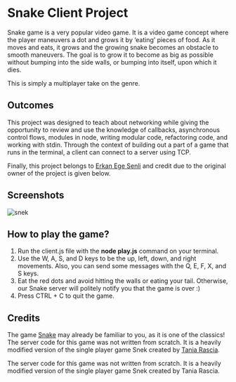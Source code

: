 # Snake Client Project

Snake game is a very popular video game. It is a video game concept where the player maneuvers a dot and grows it by ‘eating’ pieces of food. As it moves and eats, it grows and the growing snake becomes an obstacle to smooth maneuvers. The goal is to grow it to become as big as possible without bumping into the side walls, or bumping into itself, upon which it dies.

This is simply a multiplayer take on the genre.

## Outcomes

This project was designed to teach about networking while giving the opportunity to review and use the knowledge of callbacks, asynchronous control flows, modules in node, writing modular code, refactoring code, and working with stdin. Through the context of building out a part of a game that runs in the terminal, a client can connect to a server using TCP. 

Finally, this project belongs to [Erkan Ege Senli](https://github.com/egesenli) and credit due to the original owner of the project is given below.

## Screenshots

![snek](https://user-images.githubusercontent.com/36883798/202866201-0a242283-9ccd-4309-bbfb-529d15825363.png)


## How to play the game?

1) Run the client.js file with the **node play.js** command on your terminal.
2) Use the W, A, S, and D keys to be the up, left, down,
and right movements. Also, you can send some messages with the Q, E, F, X, and S keys.
3) Eat the red dots and avoid hitting the walls or eating your tail. Otherwise, our Snake server will politely notify you that the game is over :)
4) Press CTRL + C to quit the game.

## Credits

The game [Snake](https://en.wikipedia.org/wiki/Snake_(video_game_genre)) may already be familiar to you, as it is one of the classics! The server code for this game was not written from scratch. It is a heavily modified version of the single player game Snek created by [Tania Rascia](https://www.taniarascia.com/).

The server code for this game was not written from scratch. It is a heavily modified version of the single player game Snek created by Tania Rascia.